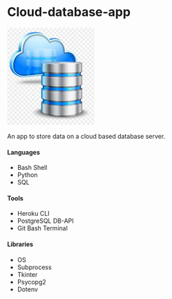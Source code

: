 # Cloud-database-app
![](images/cloud_img.jpg)

An app to store data on a cloud based database server. 

#### Languages
* Bash Shell
* Python
* SQL

#### Tools
* Heroku CLI
* PostgreSQL DB-API 
* Git Bash Terminal


#### Libraries
* OS
* Subprocess
* Tkinter
* Psycopg2
* Dotenv 

